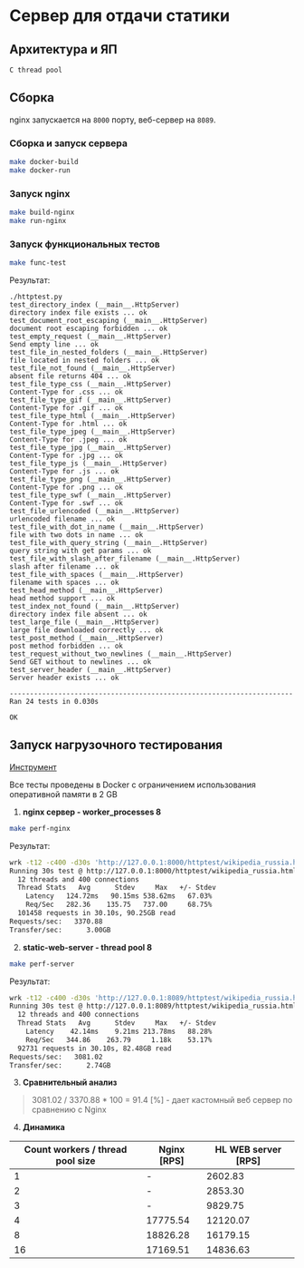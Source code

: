 # Сервер для отдачи статики

## Архитектура и ЯП

`С thread pool`

## Сборка

nginx запускается на `8000` порту, веб-сервер на `8089`.

### Сборка и запуск сервера

```bash
make docker-build
make docker-run
```

### Запуск nginx

```bash
make build-nginx
make run-nginx
```

### Запуск функциональных тестов

```bash
make func-test
```

Результат:

```
./httptest.py
test_directory_index (__main__.HttpServer)
directory index file exists ... ok
test_document_root_escaping (__main__.HttpServer)
document root escaping forbidden ... ok
test_empty_request (__main__.HttpServer)
Send empty line ... ok
test_file_in_nested_folders (__main__.HttpServer)
file located in nested folders ... ok
test_file_not_found (__main__.HttpServer)
absent file returns 404 ... ok
test_file_type_css (__main__.HttpServer)
Content-Type for .css ... ok
test_file_type_gif (__main__.HttpServer)
Content-Type for .gif ... ok
test_file_type_html (__main__.HttpServer)
Content-Type for .html ... ok
test_file_type_jpeg (__main__.HttpServer)
Content-Type for .jpeg ... ok
test_file_type_jpg (__main__.HttpServer)
Content-Type for .jpg ... ok
test_file_type_js (__main__.HttpServer)
Content-Type for .js ... ok
test_file_type_png (__main__.HttpServer)
Content-Type for .png ... ok
test_file_type_swf (__main__.HttpServer)
Content-Type for .swf ... ok
test_file_urlencoded (__main__.HttpServer)
urlencoded filename ... ok
test_file_with_dot_in_name (__main__.HttpServer)
file with two dots in name ... ok
test_file_with_query_string (__main__.HttpServer)
query string with get params ... ok
test_file_with_slash_after_filename (__main__.HttpServer)
slash after filename ... ok
test_file_with_spaces (__main__.HttpServer)
filename with spaces ... ok
test_head_method (__main__.HttpServer)
head method support ... ok
test_index_not_found (__main__.HttpServer)
directory index file absent ... ok
test_large_file (__main__.HttpServer)
large file downloaded correctly ... ok
test_post_method (__main__.HttpServer)
post method forbidden ... ok
test_request_without_two_newlines (__main__.HttpServer)
Send GET without to newlines ... ok
test_server_header (__main__.HttpServer)
Server header exists ... ok

----------------------------------------------------------------------
Ran 24 tests in 0.030s

OK
```

## Запуск нагрузочного тестирования

[Инструмент](https://github.com/wg/wrk)

Все тесты проведены в Docker c ограничением использования оперативной памяти в 2 GB

1. **nginx сервер - worker_processes 8**

```bash
make perf-nginx
```

Результат:

```bash
wrk -t12 -c400 -d30s 'http://127.0.0.1:8000/httptest/wikipedia_russia.html'
Running 30s test @ http://127.0.0.1:8000/httptest/wikipedia_russia.html
  12 threads and 400 connections
  Thread Stats   Avg      Stdev     Max   +/- Stdev
    Latency   124.72ms   90.15ms 538.62ms   67.03%
    Req/Sec   282.36    135.75   737.00     68.75%
  101458 requests in 30.10s, 90.25GB read
Requests/sec:   3370.88
Transfer/sec:      3.00GB
```

2. **static-web-server - thread pool 8**

```bash
make perf-server
```

Результат:

```bash
wrk -t12 -c400 -d30s 'http://127.0.0.1:8089/httptest/wikipedia_russia.html'
Running 30s test @ http://127.0.0.1:8089/httptest/wikipedia_russia.html
  12 threads and 400 connections
  Thread Stats   Avg      Stdev     Max   +/- Stdev
    Latency    42.14ms    9.21ms 213.78ms   88.28%
    Req/Sec   344.86    263.79     1.18k    53.17%
  92731 requests in 30.10s, 82.48GB read
Requests/sec:   3081.02
Transfer/sec:      2.74GB
```

3. **Сравнительный анализ**

> 3081.02 / 3370.88 * 100 = 91.4 [%] - дает кастомный веб сервер по сравнению c Nginx

4. **Динамика**

| **Count workers / thread pool size** | **Nginx [RPS]** | **HL WEB server [RPS]** |
|--------------------------------------|-----------------|-------------------------|
| 1                                    | -               | 2602.83                 |
| 2                                    | -               | 2853.30                 |
| 3                                    | -               | 9829.75                 |
| 4                                    | 17775.54        | 12120.07                |
| 8                                    | 18826.28        | 16179.15                |
| 16                                   | 17169.51        | 14836.63                |